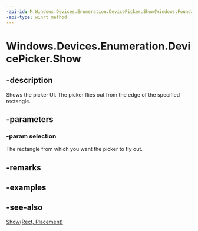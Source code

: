 ----api-id: M:Windows.Devices.Enumeration.DevicePicker.Show(Windows.Foundation.Rect)
-api-type: winrt method
---<!-- Method syntaxpublic void Show(Windows.Foundation.Rect selection)--># Windows.Devices.Enumeration.DevicePicker.Show## -descriptionShows the picker UI. The picker flies out from the edge of the specified rectangle.## -parameters### -param selectionThe rectangle from which you want the picker to fly out.## -remarks## -examples## -see-also[Show(Rect, Placement)](devicepicker_show_8680471.md)